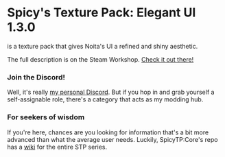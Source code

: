 # Spicy's Texture Pack: Elegant UI 1.3.0
is a texture pack that gives Noita's UI a refined and shiny aesthetic.

The full description is on the Steam Workshop. [Check it out there!](https://steamcommunity.com/sharedfiles/filedetails/?id=2887405712)
### Join the Discord!
Well, it's really [my personal Discord](https://discord.gg/AJXKqVZrMK). But if you hop in and grab yourself a self-assignable role, there's a category that acts as my modding hub.

### For seekers of wisdom
If you're here, chances are you looking for information that's a bit more advanced than what the average user needs. Luckily, SpicyTP:Core's repo has a [wiki](https://github.com/SpicySpaceSnake/SpicyTP/wiki) for the entire STP series.